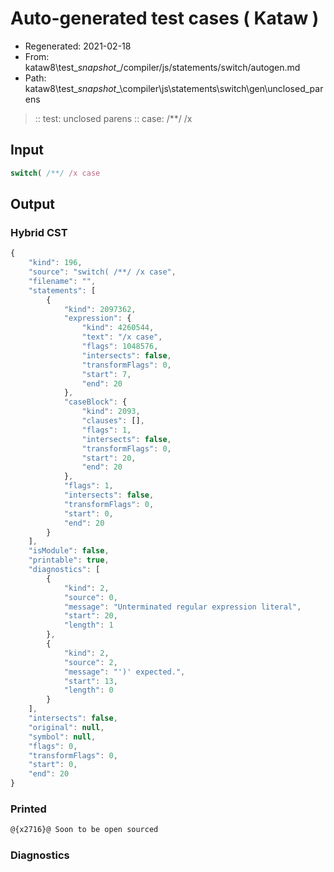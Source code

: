 # Auto-generated test cases ( Kataw )
- Regenerated: 2021-02-18
- From: kataw8\test\__snapshot__/compiler/js/statements/switch/autogen.md
- Path: kataw8\test\__snapshot__\compiler\js\statements\switch\gen\unclosed_parens
> :: test: unclosed parens
> :: case: /**/ /x
## Input

`````js
switch( /**/ /x case
`````

## Output

### Hybrid CST


```javascript
{
    "kind": 196,
    "source": "switch( /**/ /x case",
    "filename": "",
    "statements": [
        {
            "kind": 2097362,
            "expression": {
                "kind": 4260544,
                "text": "/x case",
                "flags": 1048576,
                "intersects": false,
                "transformFlags": 0,
                "start": 7,
                "end": 20
            },
            "caseBlock": {
                "kind": 2093,
                "clauses": [],
                "flags": 1,
                "intersects": false,
                "transformFlags": 0,
                "start": 20,
                "end": 20
            },
            "flags": 1,
            "intersects": false,
            "transformFlags": 0,
            "start": 0,
            "end": 20
        }
    ],
    "isModule": false,
    "printable": true,
    "diagnostics": [
        {
            "kind": 2,
            "source": 0,
            "message": "Unterminated regular expression literal",
            "start": 20,
            "length": 1
        },
        {
            "kind": 2,
            "source": 2,
            "message": "')' expected.",
            "start": 13,
            "length": 0
        }
    ],
    "intersects": false,
    "original": null,
    "symbol": null,
    "flags": 0,
    "transformFlags": 0,
    "start": 0,
    "end": 20
}
```

  
### Printed


```javascript
@{x2716}@ Soon to be open sourced
```

  
### Diagnostics


```javascript

```


